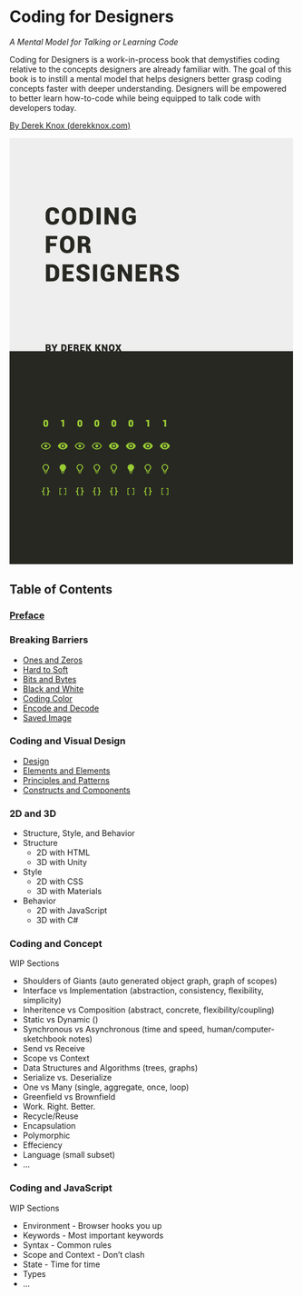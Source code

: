 # Coding for Designers

*A Mental Model for Talking or Learning Code*

Coding for Designers is a work-in-process book that demystifies coding relative to the concepts designers are already familiar with. The goal of this book is to instill a mental model that helps designers better grasp coding concepts faster with deeper understanding. Designers will be empowered to better learn how-to-code while being equipped to talk code with developers today.

[By Derek Knox (derekknox.com)](http://www.derekknox.com)

![Coding for Designers](Coding%20For%20Designers/cover-coding-for-designers.jpg "Coding for Designers")

## Table of Contents

### [Preface](Coding%20For%20Designers/Preface.md)

### Breaking Barriers
- [Ones and Zeros](Breaking%20Barriers/Ones%20and%20Zeros.md)
- [Hard to Soft](Breaking%20Barriers/Hard%20to%20Soft.md)
- [Bits and Bytes](Breaking%20Barriers/Bits%20and%20Bytes.md)
- [Black and White](Breaking%20Barriers/Black%20and%20White.md)
- [Coding Color](Breaking%20Barriers/Coding%20Color.md)
- [Encode and Decode](Breaking%20Barriers/Encode%20and%20Decode.md)
- [Saved Image](Breaking%20Barriers/Saved%20Image.md)

### Coding and Visual Design
- [Design](Coding%20and%20Visual%20Design/Design.md)
- [Elements and Elements](Coding%20and%20Visual%20Design/Elements%20and%20Elements.md)
- [Principles and Patterns](Coding%20and%20Visual%20Design/Principles%20and%20Patterns.md)
- [Constructs and Components](Coding%20and%20Visual%20Design/Constructs%20and%20Components.md)

### 2D and 3D
- Structure, Style, and Behavior
- Structure
  - 2D with HTML
  - 3D with Unity
- Style
  - 2D with CSS
  - 3D with Materials
- Behavior
  - 2D with JavaScript
  - 3D with C#

### Coding and Concept
WIP Sections
- Shoulders of Giants (auto generated object graph, graph of scopes)
- Interface vs Implementation (abstraction, consistency, flexibility, simplicity)
- Inheritence vs Composition (abstract, concrete, flexibility/coupling)
- Static vs Dynamic ()
- Synchronous vs Asynchronous (time and speed, human/computer-sketchbook notes)
- Send vs Receive
- Scope vs Context
- Data Structures and Algorithms (trees, graphs)
- Serialize vs. Deserialize
- One vs Many (single, aggregate, once, loop)
- Greenfield vs Brownfield
- Work. Right. Better.
- Recycle/Reuse
- Encapsulation
- Polymorphic
- Effeciency
- Language (small subset)
- ...

### Coding and JavaScript
WIP Sections
- Environment - Browser hooks you up
- Keywords - Most important keywords
- Syntax - Common rules
- Scope and Context - Don’t clash
- State - Time for time
- Types
- ...

